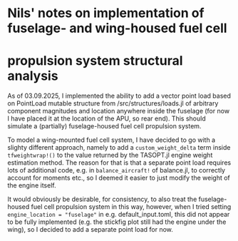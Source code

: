 # Nils' notes on implementation of fuselage- and wing-housed fuel cell
# propulsion system structural analysis

As of 03.09.2025, I implemented the ability to add a vector point load
based on PointLoad mutable structure from /src/structures/loads.jl of
arbitrary component magnitudes and location anywhere inside the fuselage
(for now I have placed it at the location of the APU, so rear end). This
should simulate a (partially) fuselage-housed fuel cell propulsion system.

To model a wing-mounted fuel cell system, I have decided to go with a
slighty different approach, namely to add a `custom_weight_delta` term
inside `tfweightwrap!()` to the value returned by the TASOPT.jl engine
weight estimation method. The reason for that is that a separate point load
requires lots of additional code, e.g. in `balance_aircraft!` of balance.jl,
to correctly account for moments etc., so I deemed it easier to just
modify the weight of the engine itself.

It would obviously be desirable, for consistency, to also treat the fuselage-
housed fuel cell propulsion system in this way, however, when I tried setting
`engine_location = "fuselage"` in e.g. default_input.toml, this did not
appear to be fully implemented (e.g. the stickfig plot still had the engine
under the wing), so I decided to add a separate point load for now.